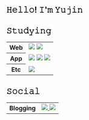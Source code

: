 ## 𝙷𝚎𝚕𝚕𝚘! 𝙸'𝚖 𝚈𝚞𝚓𝚒𝚗  

## 𝚂𝚝𝚞𝚍𝚢𝚒𝚗𝚐
<table>
  <tr>
    <th>Web</th>
    <td>
      <img src="https://img.shields.io/badge/React-61dafb.svg?&style=for-the-badge&logo=React&logoColor=black">
      <img src="https://img.shields.io/badge/JavaScript-f7df1e.svg?&style=for-the-badge&logo=JavaScript&logoColor=black">
    </td>
  </tr>
  <tr>
    <th>App</th>
    <td>
      <img src="https://img.shields.io/badge/Dart-0175C2.svg?&style=for-the-badge&logo=Dart&logoColor=white">
      <img src="https://img.shields.io/badge/Flutter-02569B.svg?&style=for-the-badge&logo=Flutter&logoColor=white">
      <img src="https://img.shields.io/badge/Kotlin-0175C2.svg?&style=for-the-badge&logo=Kotlin&logoColor=white">
    </td>
  </tr>
  <tr>
    <th>Etc</th>
    <td>
      <img src="https://img.shields.io/badge/Python-3776AB.svg?&style=for-the-badge&logo=Python&logoColor=white">
    </td>
  </tr>
</table>

## 𝚂𝚘𝚌𝚒𝚊𝚕
<table>
  <tr>
    <th>Blogging</th>
    <td> 
      <a href="https://cho4u4o-loggages.vercel.app/">      
      <img src="https://img.shields.io/badge/Notion-000000.svg?&style=for-the-badge&logo=Notion&logoColor=white">
      </a>
      <a href="https://cho4u4o.tistory.com/">
        <img src="https://img.shields.io/badge/Tistory-000000.svg?&style=for-the-badge&logo=Tistory&logoColor=white">
      </a>
    </td>
  </tr>
</table>
